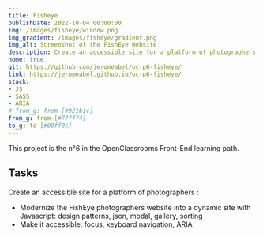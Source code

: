 ```yaml
---
title: Fisheye
publishDate: 2022-10-04 00:00:00
img: /images/fisheye/window.png
img_gradient: /images/fisheye/gradient.png
img_alt: Screenshot of the FishEye Website
description: Create an accessible site for a platform of photographers
home: true
git: https://github.com/jeromeabel/oc-p6-fisheye/
link: https://jeromeabel.github.io/oc-p6-fisheye/
stack: 
- JS
- SASS
- ARIA
# from_g: from-[#921b1c]
from_g: from-[#77fff4]
to_g: to-[#00ff0c]
---
```


This project is the n°6 in the OpenClassrooms Front-End learning path.

## Tasks
Create an accessible site for a platform of photographers :
- Modernize the FishEye photographers website into a dynamic site with Javascript: design patterns, json, modal, gallery, sorting
- Make it accessible: focus, keyboard navigation, ARIA